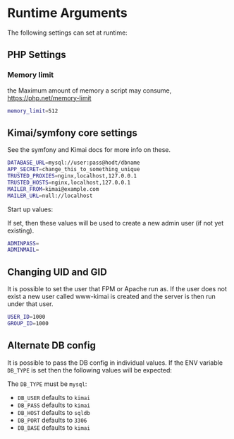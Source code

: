 # Runtime Arguments

The following settings can set at runtime:

## PHP Settings

### Memory limit

the Maximum amount of memory a script may consume, <https://php.net/memory-limit>

```bash
memory_limit=512
```

## Kimai/symfony core settings

See the symfony and Kimai docs for more info on these.

```bash
DATABASE_URL=mysql://user:pass@hodt/dbname
APP_SECRET=change_this_to_something_unique
TRUSTED_PROXIES=nginx,localhost,127.0.0.1
TRUSTED_HOSTS=nginx,localhost,127.0.0.1
MAILER_FROM=kimai@example.com
MAILER_URL=null://localhost
```

Start up values:

If set, then these values will be used to create a new admin user (if not yet existing).

```bash
ADMINPASS=
ADMINMAIL=
```

## Changing UID and GID

It is possible to set the user that FPM or Apache run as. If the user does not exist a new user called www-kimai is created and the server is then run under that user.

```bash
USER_ID=1000
GROUP_ID=1000
```

## Alternate DB config

It is possible to pass the DB config in individual values.  If the ENV variable ```DB_TYPE``` is set then the following values will be expected:

The ```DB_TYPE``` must be `mysql`:

* ```DB_USER``` defaults to ```kimai```
* ```DB_PASS``` defaults to ```kimai```
* ```DB_HOST``` defaults to ```sqldb```
* ```DB_PORT``` defaults to ```3306```
* ```DB_BASE``` defaults to ```kimai```
